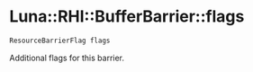 # Luna::RHI::BufferBarrier::flags

```c++
ResourceBarrierFlag flags
```

Additional flags for this barrier. 

